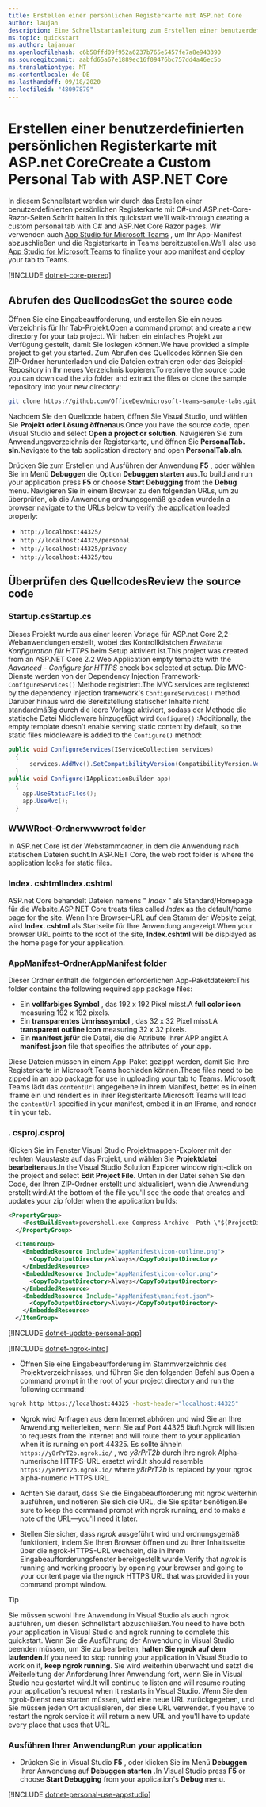 ```yaml
---
title: Erstellen einer persönlichen Registerkarte mit ASP.net Core
author: laujan
description: Eine Schnellstartanleitung zum Erstellen einer benutzerdefinierten persönlichen Registerkarte mit ASP.net Core.
ms.topic: quickstart
ms.author: lajanuar
ms.openlocfilehash: c6b58ffd09f952a6237b765e5457fe7a8e943390
ms.sourcegitcommit: aabfd65a67e1889ec16f09476bc757dd4a46ec5b
ms.translationtype: MT
ms.contentlocale: de-DE
ms.lasthandoff: 09/18/2020
ms.locfileid: "48097879"
---
```

# <a name="create-a-custom-personal-tab-with-aspnet-core"></a><span data-ttu-id="610df-103">Erstellen einer benutzerdefinierten persönlichen Registerkarte mit ASP.net Core</span><span class="sxs-lookup"><span data-stu-id="610df-103">Create a Custom Personal Tab with ASP.NET Core</span></span>

<span data-ttu-id="610df-104">In diesem Schnellstart werden wir durch das Erstellen einer benutzerdefinierten persönlichen Registerkarte mit C#-und ASP.net-Core-Razor-Seiten Schritt halten.</span><span class="sxs-lookup"><span data-stu-id="610df-104">In this quickstart we'll walk-through creating a custom personal tab with C# and ASP.Net Core Razor pages.</span></span> <span data-ttu-id="610df-105">Wir verwenden auch [App Studio für Microsoft Teams](~/concepts/build-and-test/app-studio-overview.md) , um Ihr App-Manifest abzuschließen und die Registerkarte in Teams bereitzustellen.</span><span class="sxs-lookup"><span data-stu-id="610df-105">We'll also use [App Studio for Microsoft Teams](~/concepts/build-and-test/app-studio-overview.md) to finalize your app manifest and deploy your tab to Teams.</span></span>

[!INCLUDE [dotnet-core-prereq](~/includes/tabs/dotnet-core-prereq.md)]

## <a name="get-the-source-code"></a><span data-ttu-id="610df-106">Abrufen des Quellcodes</span><span class="sxs-lookup"><span data-stu-id="610df-106">Get the source code</span></span>

<span data-ttu-id="610df-107">Öffnen Sie eine Eingabeaufforderung, und erstellen Sie ein neues Verzeichnis für Ihr Tab-Projekt.</span><span class="sxs-lookup"><span data-stu-id="610df-107">Open a command prompt and create a new directory for your tab project.</span></span> <span data-ttu-id="610df-108">Wir haben ein einfaches Projekt zur Verfügung gestellt, damit Sie loslegen können.</span><span class="sxs-lookup"><span data-stu-id="610df-108">We have provided a simple project to get you started.</span></span> <span data-ttu-id="610df-109">Zum Abrufen des Quellcodes können Sie den ZIP-Ordner herunterladen und die Dateien extrahieren oder das Beispiel-Repository in Ihr neues Verzeichnis kopieren:</span><span class="sxs-lookup"><span data-stu-id="610df-109">To retrieve the source code you can download the zip folder and extract the files or clone the sample repository into your new directory:</span></span>

```bash
git clone https://github.com/OfficeDev/microsoft-teams-sample-tabs.git
```

<span data-ttu-id="610df-110">Nachdem Sie den Quellcode haben, öffnen Sie Visual Studio, und wählen Sie **Projekt oder Lösung öffnen**aus.</span><span class="sxs-lookup"><span data-stu-id="610df-110">Once you have the source code, open Visual Studio and select **Open a project or solution**.</span></span> <span data-ttu-id="610df-111">Navigieren Sie zum Anwendungsverzeichnis der Registerkarte, und öffnen Sie **PersonalTab. sln**.</span><span class="sxs-lookup"><span data-stu-id="610df-111">Navigate to the tab application directory and open **PersonalTab.sln**.</span></span>

<span data-ttu-id="610df-112">Drücken Sie zum Erstellen und Ausführen der Anwendung **F5** , oder wählen Sie im Menü **Debuggen** die Option **Debuggen starten** aus.</span><span class="sxs-lookup"><span data-stu-id="610df-112">To build and run your application press **F5** or choose **Start Debugging** from the **Debug** menu.</span></span> <span data-ttu-id="610df-113">Navigieren Sie in einem Browser zu den folgenden URLs, um zu überprüfen, ob die Anwendung ordnungsgemäß geladen wurde:</span><span class="sxs-lookup"><span data-stu-id="610df-113">In a browser navigate to the URLs below to verify the application loaded properly:</span></span>

- `http://localhost:44325/`
- `http://localhost:44325/personal`
- `http://localhost:44325/privacy`
- `http://localhost:44325/tou`

## <a name="review-the-source-code"></a><span data-ttu-id="610df-114">Überprüfen des Quellcodes</span><span class="sxs-lookup"><span data-stu-id="610df-114">Review the source code</span></span>

### <a name="startupcs"></a><span data-ttu-id="610df-115">Startup.cs</span><span class="sxs-lookup"><span data-stu-id="610df-115">Startup.cs</span></span>

<span data-ttu-id="610df-116">Dieses Projekt wurde aus einer leeren Vorlage für ASP.net Core 2,2-Webanwendungen erstellt, wobei das Kontrollkästchen *Erweiterte Konfiguration für HTTPS* beim Setup aktiviert ist.</span><span class="sxs-lookup"><span data-stu-id="610df-116">This project was created from an ASP.NET Core 2.2 Web Application empty template with the *Advanced - Configure for HTTPS* check box selected at setup.</span></span> <span data-ttu-id="610df-117">Die MVC-Dienste werden von der Dependency Injection Framework- `ConfigureServices()` Methode registriert.</span><span class="sxs-lookup"><span data-stu-id="610df-117">The MVC services are registered by the dependency injection framework's `ConfigureServices()` method.</span></span> <span data-ttu-id="610df-118">Darüber hinaus wird die Bereitstellung statischer Inhalte nicht standardmäßig durch die leere Vorlage aktiviert, sodass der Methode die statische Datei Middleware hinzugefügt wird `Configure()` :</span><span class="sxs-lookup"><span data-stu-id="610df-118">Additionally, the empty template doesn't enable serving static content by default, so the static files middleware is added to the `Configure()` method:</span></span>

```csharp
public void ConfigureServices(IServiceCollection services)
  {
      services.AddMvc().SetCompatibilityVersion(CompatibilityVersion.Version_2_2);
  }
public void Configure(IApplicationBuilder app)
  {
    app.UseStaticFiles();
    app.UseMvc();
  }
```

### <a name="wwwroot-folder"></a><span data-ttu-id="610df-119">WWWRoot-Ordner</span><span class="sxs-lookup"><span data-stu-id="610df-119">wwwroot folder</span></span>

<span data-ttu-id="610df-120">In ASP.net Core ist der Webstammordner, in dem die Anwendung nach statischen Dateien sucht.</span><span class="sxs-lookup"><span data-stu-id="610df-120">In ASP.NET Core, the web root folder is where the application looks for static files.</span></span>

### <a name="indexcshtml"></a><span data-ttu-id="610df-121">Index. cshtml</span><span class="sxs-lookup"><span data-stu-id="610df-121">Index.cshtml</span></span>

<span data-ttu-id="610df-122">ASP.net Core behandelt Dateien namens " *Index* " als Standard/Homepage für die Website.</span><span class="sxs-lookup"><span data-stu-id="610df-122">ASP.NET Core treats files called *Index* as the default/home page for the site.</span></span> <span data-ttu-id="610df-123">Wenn Ihre Browser-URL auf den Stamm der Website zeigt, wird **Index. cshtml** als Startseite für Ihre Anwendung angezeigt.</span><span class="sxs-lookup"><span data-stu-id="610df-123">When your browser URL points to the root of the site, **Index.cshtml** will be displayed as the home page for your application.</span></span>

### <a name="appmanifest-folder"></a><span data-ttu-id="610df-124">AppManifest-Ordner</span><span class="sxs-lookup"><span data-stu-id="610df-124">AppManifest folder</span></span>

<span data-ttu-id="610df-125">Dieser Ordner enthält die folgenden erforderlichen App-Paketdateien:</span><span class="sxs-lookup"><span data-stu-id="610df-125">This folder contains the following required app package files:</span></span>

- <span data-ttu-id="610df-126">Ein **vollfarbiges Symbol** , das 192 x 192 Pixel misst.</span><span class="sxs-lookup"><span data-stu-id="610df-126">A **full color icon** measuring 192 x 192 pixels.</span></span>
- <span data-ttu-id="610df-127">Ein **transparentes Umrisssymbol** , das 32 x 32 Pixel misst.</span><span class="sxs-lookup"><span data-stu-id="610df-127">A **transparent outline icon** measuring 32 x 32 pixels.</span></span>
- <span data-ttu-id="610df-128">Ein **manifest.jsfür** die Datei, die die Attribute Ihrer APP angibt.</span><span class="sxs-lookup"><span data-stu-id="610df-128">A **manifest.json** file that specifies the attributes of your app.</span></span>

<span data-ttu-id="610df-129">Diese Dateien müssen in einem App-Paket gezippt werden, damit Sie Ihre Registerkarte in Microsoft Teams hochladen können.</span><span class="sxs-lookup"><span data-stu-id="610df-129">These files need to be zipped in an app package for use in uploading your tab to Teams.</span></span> <span data-ttu-id="610df-130">Microsoft Teams lädt das `contentUrl` angegebene in ihrem Manifest, bettet es in einen iframe ein und rendert es in ihrer Registerkarte.</span><span class="sxs-lookup"><span data-stu-id="610df-130">Microsoft Teams will load the `contentUrl` specified in your manifest, embed it in an IFrame, and render it in your tab.</span></span>

### <a name="csproj"></a><span data-ttu-id="610df-131">. csproj</span><span class="sxs-lookup"><span data-stu-id="610df-131">.csproj</span></span>

<span data-ttu-id="610df-132">Klicken Sie im Fenster Visual Studio Projektmappen-Explorer mit der rechten Maustaste auf das Projekt, und wählen Sie **Projektdatei bearbeiten**aus.</span><span class="sxs-lookup"><span data-stu-id="610df-132">In the Visual Studio Solution Explorer window right-click on the project and select **Edit Project File**.</span></span> <span data-ttu-id="610df-133">Unten in der Datei sehen Sie den Code, der Ihren ZIP-Ordner erstellt und aktualisiert, wenn die Anwendung erstellt wird:</span><span class="sxs-lookup"><span data-stu-id="610df-133">At the bottom of the file you'll see the code that creates and updates your zip folder when the application builds:</span></span>

```xml
<PropertyGroup>
    <PostBuildEvent>powershell.exe Compress-Archive -Path \"$(ProjectDir)AppManifest\*\" -DestinationPath \"$(TargetDir)tab.zip\" -Force</PostBuildEvent>
  </PropertyGroup>

  <ItemGroup>
    <EmbeddedResource Include="AppManifest\icon-outline.png">
      <CopyToOutputDirectory>Always</CopyToOutputDirectory>
    </EmbeddedResource>
    <EmbeddedResource Include="AppManifest\icon-color.png">
      <CopyToOutputDirectory>Always</CopyToOutputDirectory>
    </EmbeddedResource>
    <EmbeddedResource Include="AppManifest\manifest.json">
      <CopyToOutputDirectory>Always</CopyToOutputDirectory>
    </EmbeddedResource>
  </ItemGroup>
```

[!INCLUDE  [dotnet-update-personal-app](~/includes/tabs/dotnet-update-personal-app.md)]

[!INCLUDE [dotnet-ngrok-intro](~/includes/tabs/dotnet-ngrok-intro.md)]

- <span data-ttu-id="610df-134">Öffnen Sie eine Eingabeaufforderung im Stammverzeichnis des Projektverzeichnisses, und führen Sie den folgenden Befehl aus:</span><span class="sxs-lookup"><span data-stu-id="610df-134">Open a command prompt in the root of your project directory and run the following command:</span></span>

```bash
ngrok http https://localhost:44325 -host-header="localhost:44325"
```

- <span data-ttu-id="610df-135">Ngrok wird Anfragen aus dem Internet abhören und wird Sie an Ihre Anwendung weiterleiten, wenn Sie auf Port 44325 läuft.</span><span class="sxs-lookup"><span data-stu-id="610df-135">Ngrok will listen to requests from the internet and will route them to your application when it is running on port 44325.</span></span>  <span data-ttu-id="610df-136">Es sollte ähneln `https://y8rPrT2b.ngrok.io/` , wo *y8rPrT2b* durch ihre ngrok Alpha-numerische HTTPS-URL ersetzt wird.</span><span class="sxs-lookup"><span data-stu-id="610df-136">It should resemble `https://y8rPrT2b.ngrok.io/` where *y8rPrT2b* is replaced by your ngrok alpha-numeric HTTPS URL.</span></span>

- <span data-ttu-id="610df-137">Achten Sie darauf, dass Sie die Eingabeaufforderung mit ngrok weiterhin ausführen, und notieren Sie sich die URL, die Sie später benötigen.</span><span class="sxs-lookup"><span data-stu-id="610df-137">Be sure to keep the command prompt with ngrok running, and to make a note of the URL—you'll need it later.</span></span>

- <span data-ttu-id="610df-138">Stellen Sie sicher, dass *ngrok* ausgeführt wird und ordnungsgemäß funktioniert, indem Sie Ihren Browser öffnen und zu ihrer Inhaltsseite über die ngrok-HTTPS-URL wechseln, die in Ihrem Eingabeaufforderungsfenster bereitgestellt wurde.</span><span class="sxs-lookup"><span data-stu-id="610df-138">Verify that *ngrok* is running and working properly by opening your browser and going to your content page via the ngrok HTTPS URL that was provided in your command prompt window.</span></span>

>[!TIP]
><span data-ttu-id="610df-139">Sie müssen sowohl Ihre Anwendung in Visual Studio als auch ngrok ausführen, um diesen Schnellstart abzuschließen.</span><span class="sxs-lookup"><span data-stu-id="610df-139">You need to have both your application in Visual Studio and ngrok running to complete this quickstart.</span></span> <span data-ttu-id="610df-140">Wenn Sie die Ausführung der Anwendung in Visual Studio beenden müssen, um Sie zu bearbeiten, **halten Sie ngrok auf dem laufenden**.</span><span class="sxs-lookup"><span data-stu-id="610df-140">If you need to stop running your application in Visual Studio to work on it, **keep ngrok running**.</span></span> <span data-ttu-id="610df-141">Sie wird weiterhin überwacht und setzt die Weiterleitung der Anforderung Ihrer Anwendung fort, wenn Sie in Visual Studio neu gestartet wird.</span><span class="sxs-lookup"><span data-stu-id="610df-141">It will continue to listen and will resume routing your application's request when it restarts in Visual Studio.</span></span> <span data-ttu-id="610df-142">Wenn Sie den ngrok-Dienst neu starten müssen, wird eine neue URL zurückgegeben, und Sie müssen jeden Ort aktualisieren, der diese URL verwendet.</span><span class="sxs-lookup"><span data-stu-id="610df-142">If you have to restart the ngrok service it will return a new URL and you'll have to update every place that uses that URL.</span></span>

### <a name="run-your-application"></a><span data-ttu-id="610df-143">Ausführen Ihrer Anwendung</span><span class="sxs-lookup"><span data-stu-id="610df-143">Run your application</span></span>

- <span data-ttu-id="610df-144">Drücken Sie in Visual Studio **F5** , oder klicken Sie im Menü **Debuggen** Ihrer Anwendung auf **Debuggen starten** .</span><span class="sxs-lookup"><span data-stu-id="610df-144">In Visual Studio press **F5** or choose **Start Debugging** from your application's **Debug** menu.</span></span>

[!INCLUDE [dotnet-personal-use-appstudio](~/includes/tabs/dotnet-personal-use-appstudio.md)]
